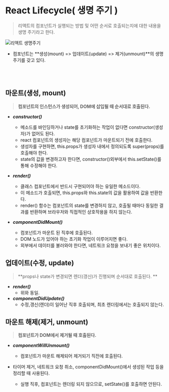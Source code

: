# React Lifecycle( 생명 주기 )

> 리액트의 컴포넌트가 실행되는 방법 및 어떤 순서로 호출되는지에 대한 내용을 생명 주기라고 한다. 

![리액트 생명주기](https://user-images.githubusercontent.com/51367622/94431007-b7e49100-01cf-11eb-8808-f2199d86c848.PNG)

- 컴포넌트는 **생성(mount) => 업데이트(update) => 제거(unmount)**의 생명 주기를 갖고 있다.



<br/>

<br/>

## 마운트(생성, mount)

> **컴포넌트의 인스턴스가 생성되어, DOM에 삽입될 때 순서대로 호출된다.** 

- ***constructor()***

  - 메소드를 바인딩하거나 state를 초기화하는 작업이 없다면 constructor(생성자)가 없어도 된다. 
  - react 컴포넌트의 생성자는 해당 컴포넌트가 마운트되기 전에 호출한다.
  - 생성자를 구현하면, this.props가 생성자 내에서 정의되도록 super(props)를 호출해야 한다.
  - state의 값을 변경하고자 한다면, constructor()외부에서 this.setState()를 통해 수정해야 한다.

- ***render()***

  - 클래스 컴포넌트에서 반드시 구현되어야 하는 유일한 메소드이다. 
  - 이 메소드가 호출되면, this.props와 this.state의 값을 활용하여 값을 반환한다.
  - render() 함수는 컴포넌트의 state를 변경하지 않고, 호출될 때마다 동일한 결과를 반환하며 브라우저와 직접적인 상호작용을 하지 않는다.

- ***componentDidMount()***

  - 컴포넌트가 마운트 된 직후에 호출된다.
  - DOM 노드가 있어야 하는 초기화 작업이 이루어지면 좋다.
  - 외부에서 데이터를 불러와야 한다면, 네트워크 요청을 보내기 좋은 위치이다.

  

## 업데이트(수정, update)

> **props나 state가 변경되면 렌더(갱신)가 진행되며 순서대로 호출된다.  **

- ***render()***
  - 위와 동일.
- ***componentDidUpdate()***
  - 수정,갱신(렌더)이 일어난 직후 호출되며, 최초 렌더링에서는 호출되지 않는다. 



## 마운트 해제(제거, unmount)

> **컴포넌트가 DOM에서 제거될 때 호출된다.**

- ***componentWillUnmount()***

  - 컴포넌트가 마운트 해제되어 제거되기 직전에 호출된다.
- 타이머 제거, 네트워크 요청 취소, componentDidMount()에서 생성된 작업 등을 정리할 때 사용된다.
  - 실행 직후, 컴포넌트는 렌더링 되지 않으므로, setState()를 호출하면 안된다.
  
  